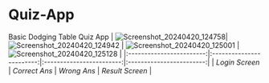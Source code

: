 # Quiz-App
Basic Dodging Table Quiz App
| ![Screenshot_20240420_124758](https://github.com/Chauhan05/Quiz-App/assets/101804654/73c0ae9f-c552-4e31-b9d6-7bcc54b37a56)| ![Screenshot_20240420_124942](https://github.com/Chauhan05/Quiz-App/assets/101804654/4c829691-8e8f-47d7-ac7c-5cd944ac5bba) | ![Screenshot_20240420_125001](https://github.com/Chauhan05/Quiz-App/assets/101804654/3d1b7544-d291-40c9-a225-41498808833f) |![Screenshot_20240420_125128](https://github.com/Chauhan05/Quiz-App/assets/101804654/15aa9d73-213e-4bfb-9d1a-d352c9ff1713) |
|:------------------------:|:------------------------:|:------------------------:|:------------------------:|
| *Login Screen*  | *Correct Ans*  | *Wrong Ans*  | *Result Screen*  |

